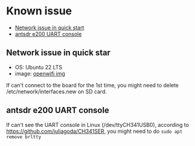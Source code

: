 # Known issue

- [Network issue in quick start](#Network-issue-in-quick-start)
- [antsdr e200 UART console](#antsdr-e200-UART-console)

## Network issue in quick star

- OS: Ubuntu 22 LTS
- image: [openwifi img](https://drive.google.com/file/d/1fb8eJGJAntOciCiGFVLfQs7m7ucRtSWD/view?usp=share_link)

If can't connect to the board for the 1st time, you might need to delete /etc/network/interfaces.new on SD card.

## antsdr e200 UART console

If can't see the UART console in Linux (/dev/ttyCH341USB0), according to https://github.com/juliagoda/CH341SER, you might need to do `sudo apt remove brltty`
